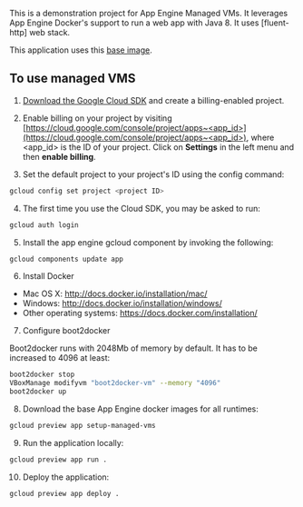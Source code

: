 This is a demonstration project for App Engine Managed VMs.
It leverages App Engine Docker's support to run a web app
with Java 8. It uses [fluent-http] web stack.

This application uses this [base image](https://github.com/dgageot/docker-fluent).

## To use managed VMS

1. [Download the Google Cloud SDK](https://cloud.google.com/sdk/) and create a billing-enabled project.

2. Enable billing on your project by visiting [https://cloud.google.com/console/project/apps~<app_id>](https://cloud.google.com/console/project/apps~<app_id>), 
where <app_id> is the ID of your project. Click on **Settings** in the left menu and then **enable billing**.

3. Set the default project to your project's ID using the config command:

```bash
gcloud config set project <project ID>
```

4. The first time you use the Cloud SDK, you may be asked to run:

```bash
gcloud auth login
```

5. Install the app engine gcloud component by invoking the following:

```bash
gcloud components update app
```
  
6. Install Docker

 + Mac OS X: http://docs.docker.io/installation/mac/
 + Windows: http://docs.docker.io/installation/windows/
 + Other operating systems: https://docs.docker.com/installation/
 
7. Configure boot2docker

Boot2docker runs with 2048Mb of memory by default. It has to be increased to 4096 at least:

```bash
boot2docker stop
VBoxManage modifyvm "boot2docker-vm" --memory "4096"
boot2docker up
```

8. Download the base App Engine docker images for all runtimes:

```bash
gcloud preview app setup-managed-vms
```
  
9. Run the application locally:

```bash
gcloud preview app run .
```
  
10. Deploy the application:

```bash
gcloud preview app deploy .
```